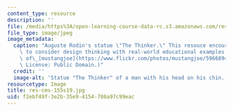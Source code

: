 ```yaml
---
content_type: resource
description: ''
file: /media/https%3A/open-learning-course-data-rc.s3.amazonaws.com/res-cms-155-design-thinking-for-leading-and-learning-spring-2019/f2ebf49f3e2b35e94154786a97c99eac_res-cms-155s19.jpg
file_type: image/jpeg
image_metadata:
  caption: "Auguste Rodin's statue \"The Thinker.\" This resouce encourages educators\
    \ to consider design thinking with real-world educational examples. (Image courtesy\
    \ of\_[mustangjoe](https://www.flickr.com/photos/mustangjoe/5966894496) on Flickr.\
    \ License: Public Domain.)"
  credit: ''
  image-alt: 'Statue "The Thinker" of a man with his head on his chin. '
resourcetype: Image
title: res-cms-155s19.jpg
uid: f2ebf49f-3e2b-35e9-4154-786a97c99eac
---
```

